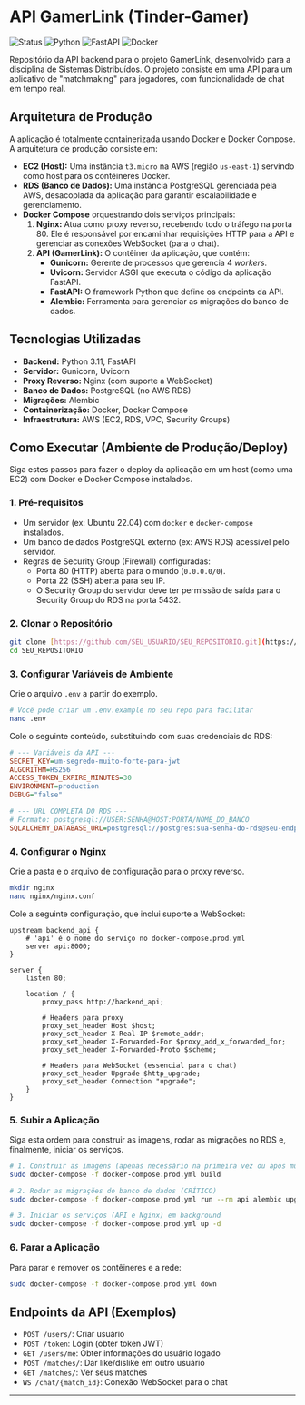 # API GamerLink (Tinder-Gamer)![Status](https://img.shields.io/badge/status-em%20desenvolvimento-yellow)![Python](https://img.shields.io/badge/Python-3.11-blue)![FastAPI](https://img.shields.io/badge/FastAPI-0.120-green)![Docker](https://img.shields.io/badge/Docker-blue)Repositório da API backend para o projeto GamerLink, desenvolvido para a disciplina de Sistemas Distribuídos. O projeto consiste em uma API para um aplicativo de "matchmaking" para jogadores, com funcionalidade de chat em tempo real.##  Arquitetura de ProduçãoA aplicação é totalmente containerizada usando Docker e Docker Compose. A arquitetura de produção consiste em:* **EC2 (Host):** Uma instância `t3.micro` na AWS (região `us-east-1`) servindo como host para os contêineres Docker.* **RDS (Banco de Dados):** Uma instância PostgreSQL gerenciada pela AWS, desacoplada da aplicação para garantir escalabilidade e gerenciamento.* **Docker Compose** orquestrando dois serviços principais:    1.  **Nginx:** Atua como proxy reverso, recebendo todo o tráfego na porta 80. Ele é responsável por encaminhar requisições HTTP para a API e gerenciar as conexões WebSocket (para o chat).    2.  **API (GamerLink):** O contêiner da aplicação, que contém:        * **Gunicorn:** Gerente de processos que gerencia 4 *workers*.        * **Uvicorn:** Servidor ASGI que executa o código da aplicação FastAPI.        * **FastAPI:** O framework Python que define os endpoints da API.        * **Alembic:** Ferramenta para gerenciar as migrações do banco de dados.##  Tecnologias Utilizadas* **Backend:** Python 3.11, FastAPI* **Servidor:** Gunicorn, Uvicorn* **Proxy Reverso:** Nginx (com suporte a WebSocket)* **Banco de Dados:** PostgreSQL (no AWS RDS)* **Migrações:** Alembic* **Containerização:** Docker, Docker Compose* **Infraestrutura:** AWS (EC2, RDS, VPC, Security Groups)## Como Executar (Ambiente de Produção/Deploy)Siga estes passos para fazer o deploy da aplicação em um host (como uma EC2) com Docker e Docker Compose instalados.### 1. Pré-requisitos* Um servidor (ex: Ubuntu 22.04) com `docker` e `docker-compose` instalados.* Um banco de dados PostgreSQL externo (ex: AWS RDS) acessível pelo servidor.* Regras de Security Group (Firewall) configuradas:    * Porta 80 (HTTP) aberta para o mundo (`0.0.0.0/0`).    * Porta 22 (SSH) aberta para seu IP.    * O Security Group do servidor deve ter permissão de saída para o Security Group do RDS na porta 5432.### 2. Clonar o Repositório```bashgit clone [https://github.com/SEU_USUARIO/SEU_REPOSITORIO.git](https://github.com/SEU_USUARIO/SEU_REPOSITORIO.git)cd SEU_REPOSITORIO```### 3. Configurar Variáveis de AmbienteCrie o arquivo `.env` a partir do exemplo.```bash# Você pode criar um .env.example no seu repo para facilitarnano .env```Cole o seguinte conteúdo, substituindo com suas credenciais do RDS:```ini# --- Variáveis da API ---SECRET_KEY=um-segredo-muito-forte-para-jwtALGORITHM=HS256ACCESS_TOKEN_EXPIRE_MINUTES=30ENVIRONMENT=productionDEBUG="false"# --- URL COMPLETA DO RDS ---# Formato: postgresql://USER:SENHA@HOST:PORTA/NOME_DO_BANCOSQLALCHEMY_DATABASE_URL=postgresql://postgres:sua-senha-do-rds@seu-endpoint.rds.amazonaws.com:5432/gamerlink```### 4. Configurar o NginxCrie a pasta e o arquivo de configuração para o proxy reverso.```bashmkdir nginxnano nginx/nginx.conf```Cole a seguinte configuração, que inclui suporte a WebSocket:```nginxupstream backend_api {    # 'api' é o nome do serviço no docker-compose.prod.yml    server api:8000;}server {    listen 80;    location / {        proxy_pass http://backend_api;                # Headers para proxy        proxy_set_header Host $host;        proxy_set_header X-Real-IP $remote_addr;        proxy_set_header X-Forwarded-For $proxy_add_x_forwarded_for;        proxy_set_header X-Forwarded-Proto $scheme;                # Headers para WebSocket (essencial para o chat)        proxy_set_header Upgrade $http_upgrade;        proxy_set_header Connection "upgrade";    }}```### 5. Subir a AplicaçãoSiga esta ordem para construir as imagens, rodar as migrações no RDS e, finalmente, iniciar os serviços.```bash# 1. Construir as imagens (apenas necessário na primeira vez ou após mudanças no Dockerfile)sudo docker-compose -f docker-compose.prod.yml build# 2. Rodar as migrações do banco de dados (CRÍTICO)sudo docker-compose -f docker-compose.prod.yml run --rm api alembic upgrade head# 3. Iniciar os serviços (API e Nginx) em backgroundsudo docker-compose -f docker-compose.prod.yml up -d```### 6. Parar a AplicaçãoPara parar e remover os contêineres e a rede:```bashsudo docker-compose -f docker-compose.prod.yml down```## Endpoints da API (Exemplos)* `POST /users/`: Criar usuário* `POST /token`: Login (obter token JWT)* `GET /users/me`: Obter informações do usuário logado* `POST /matches/`: Dar like/dislike em outro usuário* `GET /matches/`: Ver seus matches* `WS /chat/{match_id}`: Conexão WebSocket para o chat---